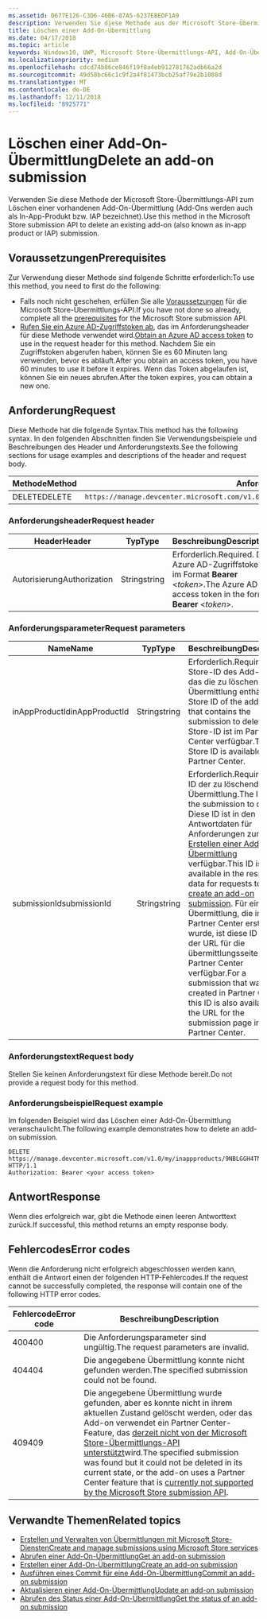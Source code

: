 ```yaml
---
ms.assetid: D677E126-C3D6-46B6-87A5-6237EBEDF1A9
description: Verwenden Sie diese Methode aus der Microsoft Store-Übermittlungs-API zum Löschen einer vorhandenen Add-On-Übermittlung.
title: Löschen einer Add-On-Übermittlung
ms.date: 04/17/2018
ms.topic: article
keywords: Windows10, UWP, Microsoft Store-Übermittlungs-API, Add-On-Übermittlung, löschen, In-App-Produkt, IAP
ms.localizationpriority: medium
ms.openlocfilehash: cdcd74b86ce846f19f8a4eb912781762adb66a2d
ms.sourcegitcommit: 49d58bc66c1c9f2a4f81473bcb25af79e2b1088d
ms.translationtype: MT
ms.contentlocale: de-DE
ms.lasthandoff: 12/11/2018
ms.locfileid: "8925771"
---
```

# <a name="delete-an-add-on-submission"></a><span data-ttu-id="f5850-104">Löschen einer Add-On-Übermittlung</span><span class="sxs-lookup"><span data-stu-id="f5850-104">Delete an add-on submission</span></span>

<span data-ttu-id="f5850-105">Verwenden Sie diese Methode der Microsoft Store-Übermittlungs-API zum Löschen einer vorhandenen Add-On-Übermittlung (Add-Ons werden auch als In-App-Produkt bzw. IAP bezeichnet).</span><span class="sxs-lookup"><span data-stu-id="f5850-105">Use this method in the Microsoft Store submission API to delete an existing add-on (also known as in-app product or IAP) submission.</span></span>

## <a name="prerequisites"></a><span data-ttu-id="f5850-106">Voraussetzungen</span><span class="sxs-lookup"><span data-stu-id="f5850-106">Prerequisites</span></span>

<span data-ttu-id="f5850-107">Zur Verwendung dieser Methode sind folgende Schritte erforderlich:</span><span class="sxs-lookup"><span data-stu-id="f5850-107">To use this method, you need to first do the following:</span></span>

* <span data-ttu-id="f5850-108">Falls noch nicht geschehen, erfüllen Sie alle [Voraussetzungen](create-and-manage-submissions-using-windows-store-services.md#prerequisites) für die Microsoft Store-Übermittlungs-API.</span><span class="sxs-lookup"><span data-stu-id="f5850-108">If you have not done so already, complete all the [prerequisites](create-and-manage-submissions-using-windows-store-services.md#prerequisites) for the Microsoft Store submission API.</span></span>
* <span data-ttu-id="f5850-109">[Rufen Sie ein Azure AD-Zugriffstoken ab](create-and-manage-submissions-using-windows-store-services.md#obtain-an-azure-ad-access-token), das im Anforderungsheader für diese Methode verwendet wird.</span><span class="sxs-lookup"><span data-stu-id="f5850-109">[Obtain an Azure AD access token](create-and-manage-submissions-using-windows-store-services.md#obtain-an-azure-ad-access-token) to use in the request header for this method.</span></span> <span data-ttu-id="f5850-110">Nachdem Sie ein Zugriffstoken abgerufen haben, können Sie es 60 Minuten lang verwenden, bevor es abläuft.</span><span class="sxs-lookup"><span data-stu-id="f5850-110">After you obtain an access token, you have 60 minutes to use it before it expires.</span></span> <span data-ttu-id="f5850-111">Wenn das Token abgelaufen ist, können Sie ein neues abrufen.</span><span class="sxs-lookup"><span data-stu-id="f5850-111">After the token expires, you can obtain a new one.</span></span>

## <a name="request"></a><span data-ttu-id="f5850-112">Anforderung</span><span class="sxs-lookup"><span data-stu-id="f5850-112">Request</span></span>

<span data-ttu-id="f5850-113">Diese Methode hat die folgende Syntax.</span><span class="sxs-lookup"><span data-stu-id="f5850-113">This method has the following syntax.</span></span> <span data-ttu-id="f5850-114">In den folgenden Abschnitten finden Sie Verwendungsbeispiele und Beschreibungen des Header und Anforderungstexts.</span><span class="sxs-lookup"><span data-stu-id="f5850-114">See the following sections for usage examples and descriptions of the header and request body.</span></span>

| <span data-ttu-id="f5850-115">Methode</span><span class="sxs-lookup"><span data-stu-id="f5850-115">Method</span></span> | <span data-ttu-id="f5850-116">Anforderungs-URI</span><span class="sxs-lookup"><span data-stu-id="f5850-116">Request URI</span></span>                                                      |
|--------|------------------------------------------------------------------|
| <span data-ttu-id="f5850-117">DELETE</span><span class="sxs-lookup"><span data-stu-id="f5850-117">DELETE</span></span>    | ```https://manage.devcenter.microsoft.com/v1.0/my/inappproducts/{inAppProductId}/submissions/{submissionId}``` |


### <a name="request-header"></a><span data-ttu-id="f5850-118">Anforderungsheader</span><span class="sxs-lookup"><span data-stu-id="f5850-118">Request header</span></span>

| <span data-ttu-id="f5850-119">Header</span><span class="sxs-lookup"><span data-stu-id="f5850-119">Header</span></span>        | <span data-ttu-id="f5850-120">Typ</span><span class="sxs-lookup"><span data-stu-id="f5850-120">Type</span></span>   | <span data-ttu-id="f5850-121">Beschreibung</span><span class="sxs-lookup"><span data-stu-id="f5850-121">Description</span></span>                                                                 |
|---------------|--------|-----------------------------------------------------------------------------|
| <span data-ttu-id="f5850-122">Autorisierung</span><span class="sxs-lookup"><span data-stu-id="f5850-122">Authorization</span></span> | <span data-ttu-id="f5850-123">String</span><span class="sxs-lookup"><span data-stu-id="f5850-123">string</span></span> | <span data-ttu-id="f5850-124">Erforderlich.</span><span class="sxs-lookup"><span data-stu-id="f5850-124">Required.</span></span> <span data-ttu-id="f5850-125">Das Azure AD-Zugriffstoken im Format **Bearer** &lt;*token*&gt;.</span><span class="sxs-lookup"><span data-stu-id="f5850-125">The Azure AD access token in the form **Bearer** &lt;*token*&gt;.</span></span> |


### <a name="request-parameters"></a><span data-ttu-id="f5850-126">Anforderungsparameter</span><span class="sxs-lookup"><span data-stu-id="f5850-126">Request parameters</span></span>

| <span data-ttu-id="f5850-127">Name</span><span class="sxs-lookup"><span data-stu-id="f5850-127">Name</span></span>        | <span data-ttu-id="f5850-128">Typ</span><span class="sxs-lookup"><span data-stu-id="f5850-128">Type</span></span>   | <span data-ttu-id="f5850-129">Beschreibung</span><span class="sxs-lookup"><span data-stu-id="f5850-129">Description</span></span>                                                                 |
|---------------|--------|-----------------------------------------------------------------------------|
| <span data-ttu-id="f5850-130">inAppProductId</span><span class="sxs-lookup"><span data-stu-id="f5850-130">inAppProductId</span></span> | <span data-ttu-id="f5850-131">String</span><span class="sxs-lookup"><span data-stu-id="f5850-131">string</span></span> | <span data-ttu-id="f5850-132">Erforderlich.</span><span class="sxs-lookup"><span data-stu-id="f5850-132">Required.</span></span> <span data-ttu-id="f5850-133">Die Store-ID des Add-Ons, das die zu löschende Übermittlung enthält.</span><span class="sxs-lookup"><span data-stu-id="f5850-133">The Store ID of the add-on that contains the submission to delete.</span></span> <span data-ttu-id="f5850-134">Die Store-ID ist im Partner Center verfügbar.</span><span class="sxs-lookup"><span data-stu-id="f5850-134">The Store ID is available in Partner Center.</span></span>  |
| <span data-ttu-id="f5850-135">submissionId</span><span class="sxs-lookup"><span data-stu-id="f5850-135">submissionId</span></span> | <span data-ttu-id="f5850-136">String</span><span class="sxs-lookup"><span data-stu-id="f5850-136">string</span></span> | <span data-ttu-id="f5850-137">Erforderlich.</span><span class="sxs-lookup"><span data-stu-id="f5850-137">Required.</span></span> <span data-ttu-id="f5850-138">Die ID der zu löschenden Übermittlung.</span><span class="sxs-lookup"><span data-stu-id="f5850-138">The ID of the submission to delete.</span></span> <span data-ttu-id="f5850-139">Diese ID ist in den Antwortdaten für Anforderungen zum [Erstellen einer Add-On-Übermittlung](create-an-add-on-submission.md) verfügbar.</span><span class="sxs-lookup"><span data-stu-id="f5850-139">This ID is available in the response data for requests to [create an add-on submission](create-an-add-on-submission.md).</span></span> <span data-ttu-id="f5850-140">Für eine Übermittlung, die im Partner Center erstellt wurde, ist diese ID auch in der URL für die übermittlungsseite im Partner Center verfügbar.</span><span class="sxs-lookup"><span data-stu-id="f5850-140">For a submission that was created in Partner Center, this ID is also available in the URL for the submission page in Partner Center.</span></span>  |


### <a name="request-body"></a><span data-ttu-id="f5850-141">Anforderungstext</span><span class="sxs-lookup"><span data-stu-id="f5850-141">Request body</span></span>

<span data-ttu-id="f5850-142">Stellen Sie keinen Anforderungstext für diese Methode bereit.</span><span class="sxs-lookup"><span data-stu-id="f5850-142">Do not provide a request body for this method.</span></span>


### <a name="request-example"></a><span data-ttu-id="f5850-143">Anforderungsbeispiel</span><span class="sxs-lookup"><span data-stu-id="f5850-143">Request example</span></span>

<span data-ttu-id="f5850-144">Im folgenden Beispiel wird das Löschen einer Add-On-Übermittlung veranschaulicht.</span><span class="sxs-lookup"><span data-stu-id="f5850-144">The following example demonstrates how to delete an add-on submission.</span></span>

```
DELETE https://manage.devcenter.microsoft.com/v1.0/my/inappproducts/9NBLGGH4TNMP/submissions/1152921504621230023 HTTP/1.1
Authorization: Bearer <your access token>
```

## <a name="response"></a><span data-ttu-id="f5850-145">Antwort</span><span class="sxs-lookup"><span data-stu-id="f5850-145">Response</span></span>

<span data-ttu-id="f5850-146">Wenn dies erfolgreich war, gibt die Methode einen leeren Antworttext zurück.</span><span class="sxs-lookup"><span data-stu-id="f5850-146">If successful, this method returns an empty response body.</span></span>

## <a name="error-codes"></a><span data-ttu-id="f5850-147">Fehlercodes</span><span class="sxs-lookup"><span data-stu-id="f5850-147">Error codes</span></span>

<span data-ttu-id="f5850-148">Wenn die Anforderung nicht erfolgreich abgeschlossen werden kann, enthält die Antwort einen der folgenden HTTP-Fehlercodes.</span><span class="sxs-lookup"><span data-stu-id="f5850-148">If the request cannot be successfully completed, the response will contain one of the following HTTP error codes.</span></span>

| <span data-ttu-id="f5850-149">Fehlercode</span><span class="sxs-lookup"><span data-stu-id="f5850-149">Error code</span></span> |  <span data-ttu-id="f5850-150">Beschreibung</span><span class="sxs-lookup"><span data-stu-id="f5850-150">Description</span></span>   |
|--------|------------------|
| <span data-ttu-id="f5850-151">400</span><span class="sxs-lookup"><span data-stu-id="f5850-151">400</span></span>  | <span data-ttu-id="f5850-152">Die Anforderungsparameter sind ungültig.</span><span class="sxs-lookup"><span data-stu-id="f5850-152">The request parameters are invalid.</span></span> |
| <span data-ttu-id="f5850-153">404</span><span class="sxs-lookup"><span data-stu-id="f5850-153">404</span></span>  | <span data-ttu-id="f5850-154">Die angegebene Übermittlung konnte nicht gefunden werden.</span><span class="sxs-lookup"><span data-stu-id="f5850-154">The specified submission could not be found.</span></span> |
| <span data-ttu-id="f5850-155">409</span><span class="sxs-lookup"><span data-stu-id="f5850-155">409</span></span>  | <span data-ttu-id="f5850-156">Die angegebene Übermittlung wurde gefunden, aber es konnte nicht in ihrem aktuellen Zustand gelöscht werden, oder das Add-on verwendet ein Partner Center-Feature, das [derzeit nicht von der Microsoft Store-Übermittlungs-API unterstützt](create-and-manage-submissions-using-windows-store-services.md#not_supported)wird.</span><span class="sxs-lookup"><span data-stu-id="f5850-156">The specified submission was found but it could not be deleted in its current state, or the add-on uses a Partner Center feature that is [currently not supported by the Microsoft Store submission API](create-and-manage-submissions-using-windows-store-services.md#not_supported).</span></span> |


## <a name="related-topics"></a><span data-ttu-id="f5850-157">Verwandte Themen</span><span class="sxs-lookup"><span data-stu-id="f5850-157">Related topics</span></span>

* [<span data-ttu-id="f5850-158">Erstellen und Verwalten von Übermittlungen mit Microsoft Store-Diensten</span><span class="sxs-lookup"><span data-stu-id="f5850-158">Create and manage submissions using Microsoft Store services</span></span>](create-and-manage-submissions-using-windows-store-services.md)
* [<span data-ttu-id="f5850-159">Abrufen einer Add-On-Übermittlung</span><span class="sxs-lookup"><span data-stu-id="f5850-159">Get an add-on submission</span></span>](get-an-add-on-submission.md)
* [<span data-ttu-id="f5850-160">Erstellen einer Add-On-Übermittlung</span><span class="sxs-lookup"><span data-stu-id="f5850-160">Create an add-on submission</span></span>](create-an-add-on-submission.md)
* [<span data-ttu-id="f5850-161">Ausführen eines Commit für eine Add-On-Übermittlung</span><span class="sxs-lookup"><span data-stu-id="f5850-161">Commit an add-on submission</span></span>](commit-an-add-on-submission.md)
* [<span data-ttu-id="f5850-162">Aktualisieren einer Add-On-Übermittlung</span><span class="sxs-lookup"><span data-stu-id="f5850-162">Update an add-on submission</span></span>](update-an-add-on-submission.md)
* [<span data-ttu-id="f5850-163">Abrufen des Status einer Add-On-Übermittlung</span><span class="sxs-lookup"><span data-stu-id="f5850-163">Get the status of an add-on submission</span></span>](get-status-for-an-add-on-submission.md)

